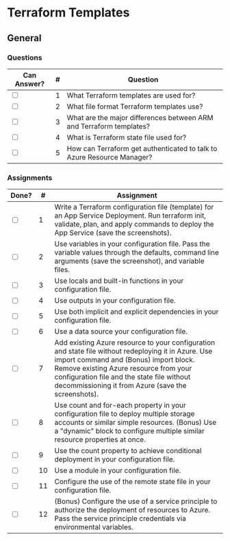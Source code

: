 # Terraform Templates

## General

### Questions

| Can Answer? | # | Question |
| --- | --- | --- |
| <input type="checkbox"> | 1 | What Terraform templates are used for? |
| <input type="checkbox"> | 2 | What file format Terraform templates use? |
| <input type="checkbox"> | 3 | What are the major differences between ARM and Terraform templates? |
| <input type="checkbox"> | 4 | What is Terraform state file used for? |
| <input type="checkbox"> | 5 | How can Terraform get authenticated to talk to Azure Resource Manager? |

### Assignments

| Done? | # | Assignment |
| --- | --- | --- |
| <input type="checkbox"> | 1 | Write a Terraform configuration file (template) for an App Service Deployment. Run terraform init, validate, plan, and apply commands to deploy the App Service (save the screenshots). |
| <input type="checkbox"> | 2 | Use variables in your configuration file. Pass the variable values through the defaults, command line arguments (save the screenshot), and variable files. |
| <input type="checkbox"> | 3 | Use locals and built-in functions in your configuration file. |
| <input type="checkbox"> | 4 | Use outputs in your configuration file. |
| <input type="checkbox"> | 5 | Use both implicit and explicit dependencies in your configuration file. |
| <input type="checkbox"> | 6 | Use a data source your configuration file. |
| <input type="checkbox"> | 7 | Add existing Azure resource to your configuration and state file without redeploying it in Azure. Use import command and (Bonus) import block. Remove existing Azure resource from your configuration file and the state file without decommissioning it from Azure (save the screenshots). |
| <input type="checkbox"> | 8 | Use count and for-each property in your configuration file to deploy multiple storage accounts or similar simple resources. (Bonus) Use a "dynamic" block to  configure multiple similar resource properties at once. |
| <input type="checkbox"> | 9 | Use the count property to achieve conditional deployment in your configuration file. |
| <input type="checkbox"> | 10 | Use a module in your configuration file. |
| <input type="checkbox"> | 11 | Configure the use of the remote state file in your configuration file. |
| <input type="checkbox"> | 12 | (Bonus) Configure the use of a service principle to authorize the deployment of resources to Azure. Pass the service principle credentials via environmental variables. |
